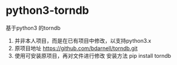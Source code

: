 # python3-torndb
基于python3 的torndb
1. 并非本人项目，而是在已有项目中修改，以支持python3.x
2. 原项目地址 https://github.com/bdarnell/torndb.git
3. 使用可安装原项目，再对文件进行修改
    安装方法 pip install torndb
